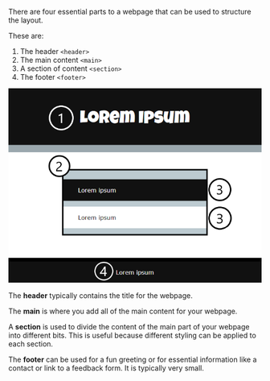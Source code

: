 There are four essential parts to a webpage that can be used to structure the layout. 

These are:

1. The header `<header>`
2. The main content `<main>`
3. A section of content `<section>`
4. The footer `<footer>`

![The structure of a webpage. The number '1' is placed over the header area at the top. The number '2' is placed to show the main content of the page. The number '3' is placed to show a section of content. The number '4' is placed to show the footer at the bottom of the page.](images/structure-diagram.png)

The **header** typically contains the title for the webpage.

The **main** is where you add all of the main content for your webpage. 

A **section** is used to divide the content of the main part of your webpage into different bits. This is useful because different styling can be applied to each section. 

The **footer** can be used for a fun greeting or for essential information like a contact or link to a feedback form. It is typically very small.  
